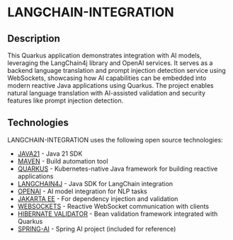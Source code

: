 # LANGCHAIN-INTEGRATION

## Description

This Quarkus application demonstrates integration with AI models, leveraging the LangChain4j library and OpenAI services.
It serves as a backend language translation and prompt injection detection service using WebSockets, showcasing how AI capabilities can be embedded into modern reactive Java applications using Quarkus.
The project enables natural language translation with AI-assisted validation and security features like prompt injection detection.

## Technologies

LANGCHAIN-INTEGRATION uses the following open source technologies:

* [JAVA21] - Java 21 SDK
* [MAVEN] - Build automation tool
* [QUARKUS] - Kubernetes-native Java framework for building reactive applications
* [LANGCHAIN4J] - Java SDK for LangChain integration
* [OPENAI] - AI model integration for NLP tasks
* [JAKARTA EE] - For dependency injection and validation
* [WEBSOCKETS] - Reactive WebSocket communication with clients
* [HIBERNATE VALIDATOR] - Bean validation framework integrated with Quarkus
* [SPRING-AI] - Spring AI project (included for reference)

[LANGCHAIN4J]: https://github.com/langchain4j/langchain4j
[QUARKUS]: https://quarkus.io/
[OPENAI]: https://openai.com/
[JAKARTA EE]: https://jakarta.ee/
[WEBSOCKETS]: https://quarkus.io/guides/websockets
[HIBERNATE VALIDATOR]: https://hibernate.org/validator/
[SPRING-AI]: https://spring.io/projects/spring-ai
[JAVA21]: https://www.oracle.com/java/technologies/downloads/#java21
[MAVEN]: https://maven.apache.org/